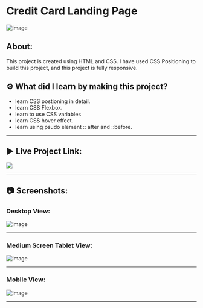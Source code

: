 # Credit Card Landing Page

![image](https://img.shields.io/badge/HTML-CSS-orange)


## About:

This project is created using HTML and CSS. I have used CSS Positioning to build this project, and this project is fully responsive. 

## ⚙️ What did I learn by making this project?

-   learn CSS postioning in detail.
-   learn CSS Flexbox. 
-   learn to use CSS variables
-   learn CSS hover effect.
-   learn using psudo element :: after and ::before.

<hr>

## ▶️ Live Project Link:
[<img src= "https://img.shields.io/badge/PROJCET LINK-1DA55F?style=for-the-badge&logo=&logoColor=white" />](https://credit-cards-landing-page.netlify.app/)

<hr>

## 📷 Screenshots:

### Desktop View:

![image](https://github.com/vitthal-korvan/Credit-Card-Landing-Page/blob/main/assets/ScreenShots/desktop_view.png)

<hr>

### Medium Screen Tablet View:

![image](https://github.com/vitthal-korvan/Credit-Card-Landing-Page/blob/main/assets/ScreenShots/tablet_view.png)

<hr>

### Mobile View:

![image](https://github.com/vitthal-korvan/Credit-Card-Landing-Page/blob/main/assets/ScreenShots/mobile_view.png)

<hr>

